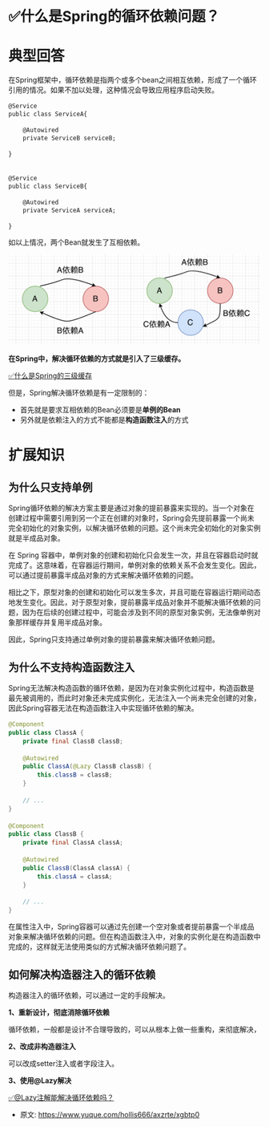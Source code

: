 # ✅什么是Spring的循环依赖问题？
<!--page header-->

<a name="sNCcy"></a>
# 典型回答

在Spring框架中，循环依赖是指两个或多个bean之间相互依赖，形成了一个循环引用的情况。如果不加以处理，这种情况会导致应用程序启动失败。

```
@Service
public class ServiceA{

	@Autowired
	private ServiceB serviceB;

}


@Service
public class ServiceB{

	@Autowired
	private ServiceA serviceA;

}
```

如以上情况，两个Bean就发生了互相依赖。

![](./img/xBOUt_CIxyWLJVcG/1679812780685-93cd8a87-1da3-4fd5-a071-0600d7d6b6c6-231050.png)

**在Spring中，解决循环依赖的方式就是引入了三级缓存。**

[✅什么是Spring的三级缓存](https://www.yuque.com/hollis666/axzrte/ilmdn79lc0ba2f4t?view=doc_embed)

但是，Spring解决循环依赖是有一定限制的：

- 首先就是要求互相依赖的Bean必须要是**单例的Bean**
- 另外就是依赖注入的方式不能都是**构造函数注入**的方式

<a name="ca2fg"></a>
# 扩展知识

<a name="m0U0D"></a>
## 为什么只支持单例

Spring循环依赖的解决方案主要是通过对象的提前暴露来实现的。当一个对象在创建过程中需要引用到另一个正在创建的对象时，Spring会先提前暴露一个尚未完全初始化的对象实例，以解决循环依赖的问题。这个尚未完全初始化的对象实例就是半成品对象。

在 Spring 容器中，单例对象的创建和初始化只会发生一次，并且在容器启动时就完成了。这意味着，在容器运行期间，单例对象的依赖关系不会发生变化。因此，可以通过提前暴露半成品对象的方式来解决循环依赖的问题。

相比之下，原型对象的创建和初始化可以发生多次，并且可能在容器运行期间动态地发生变化。因此，对于原型对象，提前暴露半成品对象并不能解决循环依赖的问题，因为在后续的创建过程中，可能会涉及到不同的原型对象实例，无法像单例对象那样缓存并复用半成品对象。

因此，Spring只支持通过单例对象的提前暴露来解决循环依赖问题。

<a name="bqJMp"></a>
## 为什么不支持构造函数注入

Spring无法解决构造函数的循环依赖，是因为在对象实例化过程中，构造函数是最先被调用的，而此时对象还未完成实例化，无法注入一个尚未完全创建的对象，因此Spring容器无法在构造函数注入中实现循环依赖的解决。


```java
@Component
public class ClassA {
    private final ClassB classB;

    @Autowired
    public ClassA(@Lazy ClassB classB) {
        this.classB = classB;
    }

    // ...
}

@Component
public class ClassB {
    private final ClassA classA;

    @Autowired
    public ClassB(ClassA classA) {
        this.classA = classA;
    }

    // ...
}

```

在属性注入中，Spring容器可以通过先创建一个空对象或者提前暴露一个半成品对象来解决循环依赖的问题。但在构造函数注入中，对象的实例化是在构造函数中完成的，这样就无法使用类似的方式解决循环依赖问题了。

<a name="BmbTo"></a>
## 如何解决构造器注入的循环依赖

构造器注入的循环依赖，可以通过一定的手段解决。

**1、重新设计，彻底消除循环依赖**

循环依赖，一般都是设计不合理导致的，可以从根本上做一些重构，来彻底解决，

**2、改成非构造器注入**

可以改成setter注入或者字段注入。

**3、使用@Lazy解决**

[✅@Lazy注解能解决循环依赖吗？](https://www.yuque.com/hollis666/axzrte/vxnlsuitmu61amyq?view=doc_embed)


<!--page footer-->
- 原文: <https://www.yuque.com/hollis666/axzrte/xgbtp0>